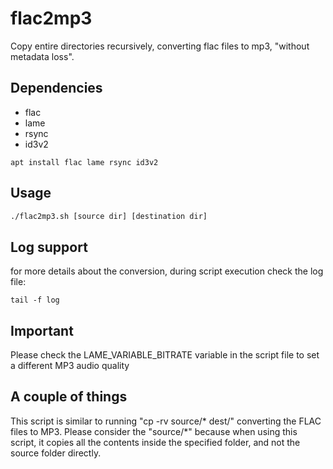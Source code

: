 # flac2mp3
Copy entire directories recursively, converting flac files to mp3, "without metadata loss".


## Dependencies
- flac
- lame
- rsync
- id3v2
```
apt install flac lame rsync id3v2
```

## Usage
```bash
./flac2mp3.sh [source dir] [destination dir]
```

## Log support
for more details about the conversion, during script execution check the log file:
```
tail -f log
```

## Important
Please check the LAME_VARIABLE_BITRATE variable in the script file to set a different MP3 audio quality

## A couple of things
This script is similar to running "cp -rv source/* dest/" converting the FLAC files to MP3.
Please consider the "source/*" because when using this script, it copies all the contents inside the specified folder, and not the source folder directly.


